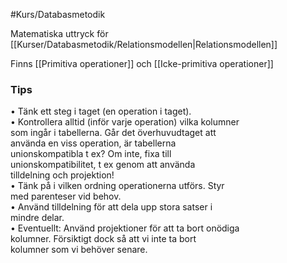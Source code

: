 #Kurs/Databasmetodik

Matematiska uttryck för [[Kurser/Databasmetodik/Relationsmodellen|Relationsmodellen]]

Finns [[Primitiva operationer]] och [[Icke-primitiva operationer]]


### Tips
• Tänk ett steg i taget (en operation i taget).  
• Kontrollera alltid (inför varje operation) vilka kolumner  
som ingår i tabellerna. Går det överhuvudtaget att  
använda en viss operation, är tabellerna  
unionskompatibla t ex? Om inte, fixa till  
unionskompatibilitet, t ex genom att använda  
tilldelning och projektion!  
• Tänk på i vilken ordning operationerna utförs. Styr  
med parenteser vid behov.  
• Använd tilldelning för att dela upp stora satser i  
mindre delar.  
• Eventuellt: Använd projektioner för att ta bort onödiga  
kolumner. Försiktigt dock så att vi inte ta bort  
kolumner som vi behöver senare.